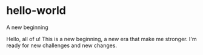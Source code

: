 # hello-world
A new beginning

Hello, all of u!
This is a new beginning, a new era that make me stronger.
I'm ready for new challenges and new changes.
